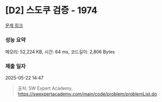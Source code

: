 # [D2] 스도쿠 검증 - 1974 

[문제 링크](https://swexpertacademy.com/main/code/problem/problemDetail.do?contestProbId=AV5Psz16AYEDFAUq) 

### 성능 요약

메모리: 52,224 KB, 시간: 64 ms, 코드길이: 2,806 Bytes

### 제출 일자

2025-05-22 14:47



> 출처: SW Expert Academy, https://swexpertacademy.com/main/code/problem/problemList.do